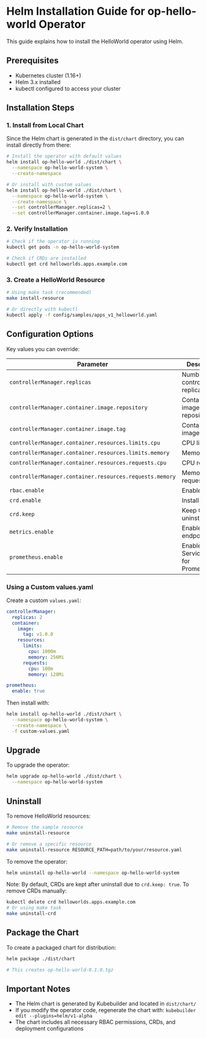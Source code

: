 # Helm Installation Guide for op-hello-world Operator

This guide explains how to install the HelloWorld operator using Helm.

## Prerequisites

- Kubernetes cluster (1.16+)
- Helm 3.x installed
- kubectl configured to access your cluster

## Installation Steps

### 1. Install from Local Chart

Since the Helm chart is generated in the `dist/chart` directory, you can install directly from there:

```bash
# Install the operator with default values
helm install op-hello-world ./dist/chart \
  --namespace op-hello-world-system \
  --create-namespace

# Or install with custom values
helm install op-hello-world ./dist/chart \
  --namespace op-hello-world-system \
  --create-namespace \
  --set controllerManager.replicas=2 \
  --set controllerManager.container.image.tag=v1.0.0
```

### 2. Verify Installation

```bash
# Check if the operator is running
kubectl get pods -n op-hello-world-system

# Check if CRDs are installed
kubectl get crd helloworlds.apps.example.com
```

### 3. Create a HelloWorld Resource

```bash
# Using make task (recommended)
make install-resource

# Or directly with kubectl
kubectl apply -f config/samples/apps_v1_helloworld.yaml
```

## Configuration Options

Key values you can override:

| Parameter | Description | Default |
|-----------|-------------|---------|
| `controllerManager.replicas` | Number of controller replicas | `1` |
| `controllerManager.container.image.repository` | Container image repository | `ghcr.io/j7m4/op-hello-world` |
| `controllerManager.container.image.tag` | Container image tag | `latest` |
| `controllerManager.container.resources.limits.cpu` | CPU limit | `500m` |
| `controllerManager.container.resources.limits.memory` | Memory limit | `128Mi` |
| `controllerManager.container.resources.requests.cpu` | CPU request | `10m` |
| `controllerManager.container.resources.requests.memory` | Memory request | `64Mi` |
| `rbac.enable` | Enable RBAC | `true` |
| `crd.enable` | Install CRDs | `true` |
| `crd.keep` | Keep CRDs on uninstall | `true` |
| `metrics.enable` | Enable metrics endpoint | `true` |
| `prometheus.enable` | Enable ServiceMonitor for Prometheus | `false` |

### Using a Custom values.yaml

Create a custom `values.yaml`:

```yaml
controllerManager:
  replicas: 2
  container:
    image:
      tag: v1.0.0
    resources:
      limits:
        cpu: 1000m
        memory: 256Mi
      requests:
        cpu: 100m
        memory: 128Mi

prometheus:
  enable: true
```

Then install with:

```bash
helm install op-hello-world ./dist/chart \
  --namespace op-hello-world-system \
  --create-namespace \
  -f custom-values.yaml
```

## Upgrade

To upgrade the operator:

```bash
helm upgrade op-hello-world ./dist/chart \
  --namespace op-hello-world-system
```

## Uninstall

To remove HelloWorld resources:

```bash
# Remove the sample resource
make uninstall-resource

# Or remove a specific resource
make uninstall-resource RESOURCE_PATH=path/to/your/resource.yaml
```

To remove the operator:

```bash
helm uninstall op-hello-world --namespace op-hello-world-system
```

Note: By default, CRDs are kept after uninstall due to `crd.keep: true`. To remove CRDs manually:

```bash
kubectl delete crd helloworlds.apps.example.com
# Or using make task
make uninstall-crd
```

## Package the Chart

To create a packaged chart for distribution:

```bash
helm package ./dist/chart

# This creates op-hello-world-0.1.0.tgz
```

## Important Notes

- The Helm chart is generated by Kubebuilder and located in `dist/chart/`
- If you modify the operator code, regenerate the chart with: `kubebuilder edit --plugins=helm/v1-alpha`
- The chart includes all necessary RBAC permissions, CRDs, and deployment configurations